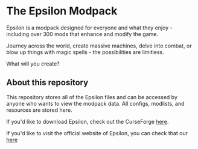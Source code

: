# The Epsilon Modpack
Epsilon is a modpack designed for everyone and what they enjoy - including over 300 mods that enhance and modify the game.

Journey across the world, create massive machines, delve into combat, or blow up things with magic spells - the possibilities are limitless.

What will you create?
## About this repository
This repository stores all of the Epsilon files and can be accessed by anyone who wants to view the modpack data. All configs, modlists, and resources are stored here.

If you'd like to download Epsilon, check out the CurseForge [here](https://curseforge.com/minecraft/modpacks/the-epsilon-modpack).

If you'd like to visit the official website of Epsilon, you can check that our [here](https://unperishedfoods.github.io/Epsilon-Web)
